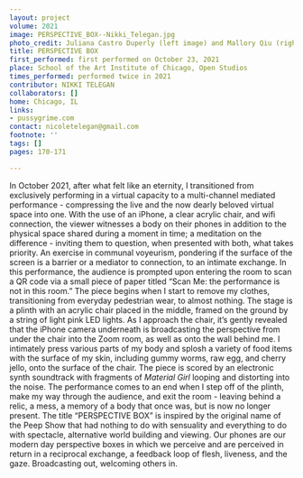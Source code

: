 ```yaml
---
layout: project
volume: 2021
image: PERSPECTIVE_BOX--Nikki_Telegan.jpg
photo_credit: Juliana Castro Duperly (left image) and Mallory Qiu (right image)
title: PERSPECTIVE BOX
first_performed: first performed on October 23, 2021
place: School of the Art Institute of Chicago, Open Studios
times_performed: performed twice in 2021
contributor: NIKKI TELEGAN
collaborators: []
home: Chicago, IL
links:
- pussygrime.com
contact: nicoletelegan@gmail.com
footnote: ''
tags: []
pages: 170-171

---
```


In October 2021, after what felt like an eternity, I transitioned from exclusively performing in a virtual capacity to a multi-channel mediated performance - compressing the live and the now dearly beloved virtual space into one. With the use of an iPhone, a clear acrylic chair, and wifi connection, the viewer witnesses a body on their phones in addition to the physical space shared during a moment in time; a meditation on the difference - inviting them to question, when presented with both, what takes priority. An exercise in communal voyeurism, pondering if the surface of the screen is a barrier or a mediator to connection, to an intimate exchange. 
In this performance, the audience is prompted upon entering the room to scan a QR code via a small piece of paper titled “Scan Me: the performance is not in this room.” The piece begins when I start to remove my clothes, transitioning from everyday pedestrian wear, to almost nothing. The stage is a plinth with an acrylic chair placed in the middle, framed on the ground by a string of light pink LED lights. As I approach the chair, it’s gently revealed that the iPhone camera underneath is broadcasting the perspective from under the chair into the Zoom room, as well as onto the wall behind me. I intimately press various parts of my body and splosh a variety of food items with the surface of my skin, including gummy worms, raw egg, and cherry jello, onto the surface of the chair. The piece is scored by an electronic synth soundtrack with fragments of *Material Girl* looping and distorting into the noise. The performance comes to an end when I step off of the plinth, make my way through the audience, and exit the room - leaving behind a relic, a mess, a memory of a body that once was, but is now no longer present. 
The title “PERSPECTIVE BOX” is inspired by the original name of the Peep Show that had nothing to do with sensuality and everything to do with spectacle, alternative world building and viewing. Our phones are our modern day perspective boxes in which we perceive and are perceived in return in a reciprocal exchange, a feedback loop of flesh, liveness, and the gaze. Broadcasting out, welcoming others in.
